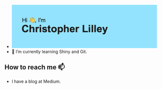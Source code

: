 - <img src="https://github.com/c-lilley-ds/c-lilley-ds/blob/main/header.png" alt="banner that says Chtistopher Lilley - Data Scientist">
- 🌱 I’m currently learning Shiny and Git.

## How to reach me 📫
- I have a blog at Medium.

<!---
c-lilley-ds/c-lilley-ds is a ✨ special ✨ repository because its `README.md` (this file) appears on your GitHub profile.
You can click the Preview link to take a look at your changes.
--->
